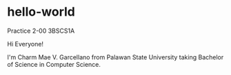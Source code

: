 # hello-world
Practice 2-00 3BSCS1A

Hi Everyone!

I'm Charm Mae V. Garcellano from Palawan State University taking Bachelor of Science in Computer Science.
